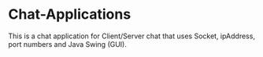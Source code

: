 # Chat-Applications

This is a chat application for Client/Server chat that uses Socket, ipAddress, port numbers and Java Swing (GUI).
